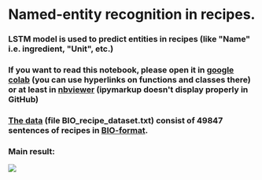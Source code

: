 # Named-entity recognition in recipes.

### LSTM model is used to predict entities in recipes (like "Name" i.e. ingredient, "Unit", etc.)

### If you want to read this notebook, please open it in [google colab](https://colab.research.google.com/notebooks/intro.ipynb#recent=true) (you can use hyperlinks on functions and classes there) or at least in [nbviewer](https://nbviewer.jupyter.org) (ipymarkup doesn't display properly in GitHub)

### [The data](https://github.com/Samsung-IT-Academy/stepik-dl-nlp/tree/master/datasets) (file BIO_recipe_dataset.txt) consist of 49847 sentences of recipes in [BIO-format](https://en.wikipedia.org/wiki/Inside–outside–beginning_(tagging)).

### Main result:
![](https://user-images.githubusercontent.com/77696343/105843525-db3a1400-5fe8-11eb-9bed-ddee637ad1ed.png)
